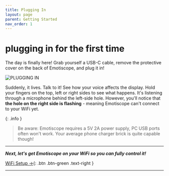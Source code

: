 ```yaml
---
title: Plugging In
layout: page
parent: Getting Started
nav_order: 1
---
```


# plugging in **for&nbsp;the&nbsp;first&nbsp;time**

The day is finally here! Grab yourself a USB-C cable, remove the protective cover on the back of Emotiscope, and plug it in!

![PLUGGING IN](https://github.com/lixie-labs/emotiscope/blob/main/extras/img/emotiscope_usb_cable.jpg?raw=true)

Suddenly, it lives. Talk to it! See how your voice affects the display. Hold your fingers on the top, left or right sides to see what happens. It's listening through a microphone behind the left-side hole. However, you'll notice that **the hole on the right side is flashing** - meaning Emotiscope can't connect to your WiFi yet.

{: .info }
> Be aware: Emotiscope requires a 5V 2A power supply, PC USB ports often won't work. Your average phone charger brick is quite capable though!

-------------------------------------------------------

***Next, let's get Emotiscope on your WiFi so you can fully control it!***

[WiFi Setup →](https://emotiscope.rocks/wifi_configuration.html){: .btn .btn-green .text-right }

-------------------------------------------------------
